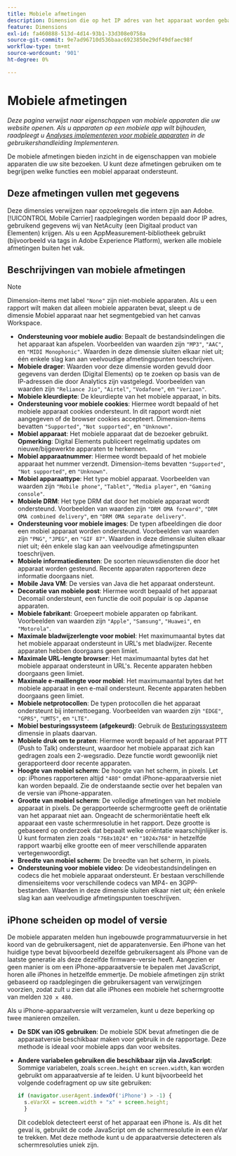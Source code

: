 ```yaml
---
title: Mobiele afmetingen
description: Dimension die op het IP adres van het apparaat worden gebaseerd.
feature: Dimensions
exl-id: fa460888-513d-4d14-93b1-33d308e0758a
source-git-commit: 9e7ad96710d536baac6923850e29df49dfaec98f
workflow-type: tm+mt
source-wordcount: '901'
ht-degree: 0%

---
```


# Mobiele afmetingen

*Deze pagina verwijst naar eigenschappen van mobiele apparaten die uw website openen. Als u apparaten op een mobiele app wilt bijhouden, raadpleegt u [Analyses implementeren voor mobiele apparaten](/help/implement/mobile-device-sdk.md) in de gebruikershandleiding Implementeren.*

De mobiele afmetingen bieden inzicht in de eigenschappen van mobiele apparaten die uw site bezoeken. U kunt deze afmetingen gebruiken om te begrijpen welke functies een mobiel apparaat ondersteunt.

## Deze afmetingen vullen met gegevens

Deze dimensies verwijzen naar opzoekregels die intern zijn aan Adobe. [!UICONTROL Mobile Carrier] raadplegingen worden bepaald door IP adres, gebruikend gegevens wij van NetAcuity (een Digitaal product van Elementen) krijgen.
Als u een AppMeasurement-bibliotheek gebruikt (bijvoorbeeld via tags in Adobe Experience Platform), werken alle mobiele afmetingen buiten het vak.

## Beschrijvingen van mobiele afmetingen

>[!NOTE]
>
>Dimension-items met label `"None"` zijn niet-mobiele apparaten. Als u een rapport wilt maken dat alleen mobiele apparaten bevat, sleept u de dimensie Mobiel apparaat naar het segmentgebied van het canvas Workspace.

* **Ondersteuning voor mobiele audio**: Bepaalt de bestandsindelingen die het apparaat kan afspelen. Voorbeelden van waarden zijn `"MP3"`, `"AAC"`, en `"MIDI Monophonic"`. Waarden in deze dimensie sluiten elkaar niet uit; één enkele slag kan aan veelvoudige afmetingspunten toeschrijven.
* **Mobiele drager**: Waarden voor deze dimensie worden gevuld door gegevens van derden (Digital Elements) op te zoeken op basis van de IP-adressen die door Analytics zijn vastgelegd. Voorbeelden van waarden zijn `"Reliance Jio"`, `"Airtel"`, `"Vodafone"`, en `"Verizon"`.
* **Mobiele kleurdiepte**: De kleurdiepte van het mobiele apparaat, in bits.
* **Ondersteuning voor mobiele cookies**: Hiermee wordt bepaald of het mobiele apparaat cookies ondersteunt. In dit rapport wordt niet aangegeven of de browser cookies accepteert. Dimension-items bevatten `"Supported"`, `"Not supported"`, en `"Unknown"`.
* **Mobiel apparaat**: Het mobiele apparaat dat de bezoeker gebruikt. **Opmerking**: Digital Elements publiceert regelmatig updates om nieuwe/bijgewerkte apparaten te herkennen.
* **Mobiel apparaatnummer**: Hiermee wordt bepaald of het mobiele apparaat het nummer verzendt. Dimension-items bevatten `"Supported"`, `"Not supported"`, en `"Unknown"`.
* **Mobiel apparaattype**: Het type mobiel apparaat. Voorbeelden van waarden zijn `"Mobile phone"`, `"Tablet"`, `"Media player"`, en `"Gaming console"`.
* **Mobiele DRM**: Het type DRM dat door het mobiele apparaat wordt ondersteund. Voorbeelden van waarden zijn `"DRM OMA forward"`, `"DRM OMA combined delivery"`, en `"DRM OMA separate delivery"`.
* **Ondersteuning voor mobiele images**: De typen afbeeldingen die door een mobiel apparaat worden ondersteund. Voorbeelden van waarden zijn `"PNG"`, `"JPEG"`, en `"GIF 87"`. Waarden in deze dimensie sluiten elkaar niet uit; één enkele slag kan aan veelvoudige afmetingspunten toeschrijven.
* **Mobiele informatiediensten**: De soorten nieuwsdiensten die door het apparaat worden gesteund. Recente apparaten rapporteren deze informatie doorgaans niet.
* **Mobile Java VM**: De versies van Java die het apparaat ondersteunt.
* **Decoratie van mobiele post**: Hiermee wordt bepaald of het apparaat Decomail ondersteunt, een functie die ooit populair is op Japanse apparaten.
* **Mobiele fabrikant**: Groepeert mobiele apparaten op fabrikant. Voorbeelden van waarden zijn `"Apple"`, `"Samsung"`, `"Huawei"`, en `"Motorola"`.
* **Maximale bladwijzerlengte voor mobiel**: Het maximumaantal bytes dat het mobiele apparaat ondersteunt in URL&#39;s met bladwijzer. Recente apparaten hebben doorgaans geen limiet.
* **Maximale URL-lengte browser**: Het maximumaantal bytes dat het mobiele apparaat ondersteunt in URL&#39;s. Recente apparaten hebben doorgaans geen limiet.
* **Maximale e-maillengte voor mobiel**: Het maximumaantal bytes dat het mobiele apparaat in een e-mail ondersteunt. Recente apparaten hebben doorgaans geen limiet.
* **Mobiele netprotocollen**: De typen protocollen die het apparaat ondersteunt bij internettoegang. Voorbeelden van waarden zijn `"EDGE"`, `"GPRS"`, `"UMTS"`, en `"LTE"`.
* **Mobiel besturingssysteem (afgekeurd)**: Gebruik de [Besturingssysteem](operating-systems.md) dimensie in plaats daarvan.
* **Mobiele druk om te praten**: Hiermee wordt bepaald of het apparaat PTT (Push to Talk) ondersteunt, waardoor het mobiele apparaat zich kan gedragen zoals een 2-wegsradio. Deze functie wordt gewoonlijk niet gerapporteerd door recente apparaten.
* **Hoogte van mobiel scherm**: De hoogte van het scherm, in pixels. Let op: iPhones rapporteren altijd `"480"` omdat iPhone-apparaatversie niet kan worden bepaald. Zie de onderstaande sectie over het bepalen van de versie van iPhone-apparaten.
* **Grootte van mobiel scherm**: De volledige afmetingen van het mobiele apparaat in pixels. De gerapporteerde schermgrootte geeft de oriëntatie van het apparaat niet aan. Ongeacht de schermoriëntatie heeft elk apparaat een vaste schermresolutie in het rapport. Deze grootte is gebaseerd op onderzoek dat bepaalt welke oriëntatie waarschijnlijker is. U kunt formaten zien zoals `"768x1024"` en `"1024x768"` in hetzelfde rapport waarbij elke grootte een of meer verschillende apparaten vertegenwoordigt.
* **Breedte van mobiel scherm**: De breedte van het scherm, in pixels.
* **Ondersteuning voor mobiele video**: De videobestandsindelingen en codecs die het mobiele apparaat ondersteunt. Er bestaan verschillende dimensieitems voor verschillende codecs van MP4- en 3GPP-bestanden. Waarden in deze dimensie sluiten elkaar niet uit; één enkele slag kan aan veelvoudige afmetingspunten toeschrijven.

## iPhone scheiden op model of versie

De mobiele apparaten melden hun ingebouwde programmatuurversie in het koord van de gebruikersagent, niet de apparatenversie. Een iPhone van het huidige type bevat bijvoorbeeld dezelfde gebruikersagent als iPhone van de laatste generatie als deze dezelfde firmware-versie heeft. Aangezien er geen manier is om een iPhone-apparaatversie te bepalen met JavaScript, horen alle iPhones in hetzelfde emmertje. De mobiele afmetingen zijn strikt gebaseerd op raadplegingen die gebruikersagent van verwijzingen voorzien, zodat zult u zien dat alle iPhones een mobiele het schermgrootte van melden `320 x 480`.

Als u iPhone-apparaatversie wilt verzamelen, kunt u deze beperking op twee manieren omzeilen.

* **De SDK van iOS gebruiken**: De mobiele SDK bevat afmetingen die de apparaatversie beschikbaar maken voor gebruik in de rapportage. Deze methode is ideaal voor mobiele apps dan voor websites.
* **Andere variabelen gebruiken die beschikbaar zijn via JavaScript**: Sommige variabelen, zoals `screen.height` en `screen.width`, kan worden gebruikt om apparaatversie af te leiden. U kunt bijvoorbeeld het volgende codefragment op uw site gebruiken:

   ```js
   if (navigator.userAgent.indexOf('iPhone') > -1) {
     s.eVarXX = screen.width + "x" + screen.height;
     }
   ```

   Dit codeblok detecteert eerst of het apparaat een iPhone is. Als dit het geval is, gebruikt de code JavaScript om de schermresolutie in een eVar te trekken. Met deze methode kunt u de apparaatversie detecteren als schermresoluties uniek zijn.
